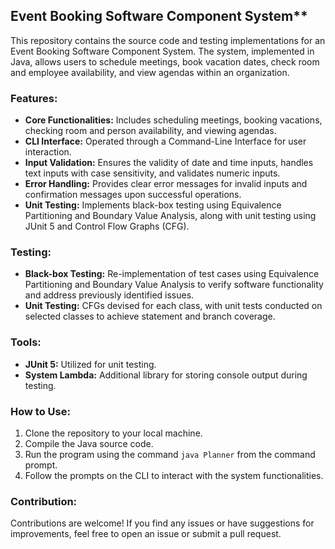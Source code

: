 
## Event Booking Software Component System**

This repository contains the source code and testing implementations for an Event Booking Software Component System. The system, implemented in Java, allows users to schedule meetings, book vacation dates, check room and employee availability, and view agendas within an organization.

### Features:
- **Core Functionalities:** Includes scheduling meetings, booking vacations, checking room and person availability, and viewing agendas.
- **CLI Interface:** Operated through a Command-Line Interface for user interaction.
- **Input Validation:** Ensures the validity of date and time inputs, handles text inputs with case sensitivity, and validates numeric inputs.
- **Error Handling:** Provides clear error messages for invalid inputs and confirmation messages upon successful operations.
- **Unit Testing:** Implements black-box testing using Equivalence Partitioning and Boundary Value Analysis, along with unit testing using JUnit 5 and Control Flow Graphs (CFG).

### Testing:
- **Black-box Testing:** Re-implementation of test cases using Equivalence Partitioning and Boundary Value Analysis to verify software functionality and address previously identified issues.
- **Unit Testing:** CFGs devised for each class, with unit tests conducted on selected classes to achieve statement and branch coverage.

### Tools:
- **JUnit 5:** Utilized for unit testing.
- **System Lambda:** Additional library for storing console output during testing.

### How to Use:
1. Clone the repository to your local machine.
2. Compile the Java source code.
3. Run the program using the command `java Planner` from the command prompt.
4. Follow the prompts on the CLI to interact with the system functionalities.

### Contribution:
Contributions are welcome! If you find any issues or have suggestions for improvements, feel free to open an issue or submit a pull request.

